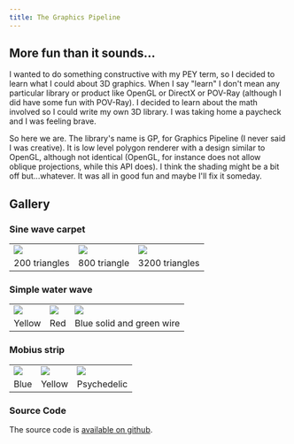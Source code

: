 ```yaml
---
title: The Graphics Pipeline
---
```


## More fun than it sounds...

I wanted to do something constructive with my PEY term, so I decided to
learn what I could about 3D graphics.  When I say "learn" I don't mean any
particular library or product like OpenGL or DirectX or POV-Ray (although I
did have some fun with POV-Ray).  I decided to learn about the math involved
so I could write my own 3D library.  I was taking home a paycheck and I was
feeling brave.

So here we are. The library's name is GP, for Graphics Pipeline (I never
said I was creative). It is low level polygon renderer with a design similar
to OpenGL, although not identical (OpenGL, for instance does not allow
oblique projections, while this API does). I think the shading might be a
bit off but...whatever. It was all in good fun and maybe I'll fix it
someday.

## Gallery

### Sine wave carpet
<table style="border: none">
<tr>
<td style="border: none"><a href="/oldsite/gp_img/carpet10.jpg"><img src="/oldsite/gp_img/carpet10_thumb.jpg"/></a></td>
<td style="border: none"><a href="/oldsite/gp_img/carpet20.jpg"><img src="/oldsite/gp_img/carpet20_thumb.jpg"/></a></td>
<td style="border: none"><a href="/oldsite/gp_img/carpet40.jpg"><img src="/oldsite/gp_img/carpet40_thumb.jpg"/></a></td>
</tr>
<tr>
<td style="border: none">200 triangles</td>
<td style="border: none">800 triangle</td>
<td style="border: none">3200 triangles</td>
</tr>
</table>

### Simple water wave
<table style="border: none">
<tr>
<td style="border: none"><a href="/oldsite/gp_img/yelcos.jpg"><img src="/oldsite/gp_img/yelcos_thumb.jpg"/></a></td>
<td style="border: none"><a href="/oldsite/gp_img/redcos.jpg"><img src="/oldsite/gp_img/redcos_thumb.jpg"/></a></td>
<td style="border: none"><a href="/oldsite/gp_img/bgcos.jpg"><img src="/oldsite/gp_img/bgcos_thumb.jpg"/></a></td>
</tr>
<tr>
<td style="border: none">Yellow</td>
<td style="border: none">Red</td>
<td style="border: none">Blue solid and green wire</td>
</tr>
</table>

### Mobius strip

<table style="border: none">
<tr>
<td style="border: none"><a href="/oldsite/gp_img/bluemobius.jpg"><img src="/oldsite/gp_img/bluemobius_thumb.jpg"/></a></td>
<td style="border: none"><a href="/oldsite/gp_img/yellowmobius.jpg"><img src="/oldsite/gp_img/yellowmobius_thumb.jpg"/></a></td>
<td style="border: none"><a href="/oldsite/gp_img/colormobius.jpg"><img src="/oldsite/gp_img/colormobius_thumb.jpg"/></a></td>
</tr>
<tr>
<td style="border: none">Blue</td>
<td style="border: none">Yellow</td>
<td style="border: none">Psychedelic</td>
</tr>
</table>

### Source Code
The source code is [available on github](https://github.com/drivet/graphics-pipeline).
